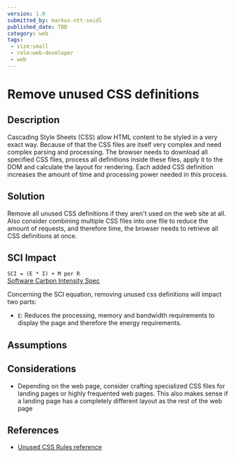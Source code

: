 ```yaml
---
version: 1.0
submitted_by: markus-ntt-seidl
published_date: TBD
category: web
tags: 
 - size:small
 - role:web-developer
 - web
---
```


# Remove unused CSS definitions

## Description

Cascading Style Sheets (CSS) allow HTML content to be styled in a very exact way. Because of that the CSS files are itself very complex and need complex parsing and processing. The browser needs to download all specified CSS files, process all definitions inside these files, apply it to the DOM and calculate the layout for rendering. Each added CSS definition increases the amount of time and processing power needed in this process.

## Solution

Remove all unused CSS definitions if they aren't used on the web site at all. Also consider combining multiple CSS files into one file to reduce the amount of requests, and therefore time, the browser needs to retrieve all CSS definitions at once.

## SCI Impact

`SCI = (E * I) + M per R`  
[Software Carbon Intensity Spec](https://grnsft.org/sci)

Concerning the SCI equation, removing unused css definitions will impact two parts:

- `E`: Reduces the processing, memory and bandwidth requirements to display the page and therefore the energy requirements.

## Assumptions



## Considerations

- Depending on the web page, consider crafting specialized CSS files for landing pages or highly frequented web pages. This also makes sense if a landing page has a completely different layout as the rest of the web page

## References

- [Unused CSS Rules reference](https://web.dev/unused-css-rules/)
